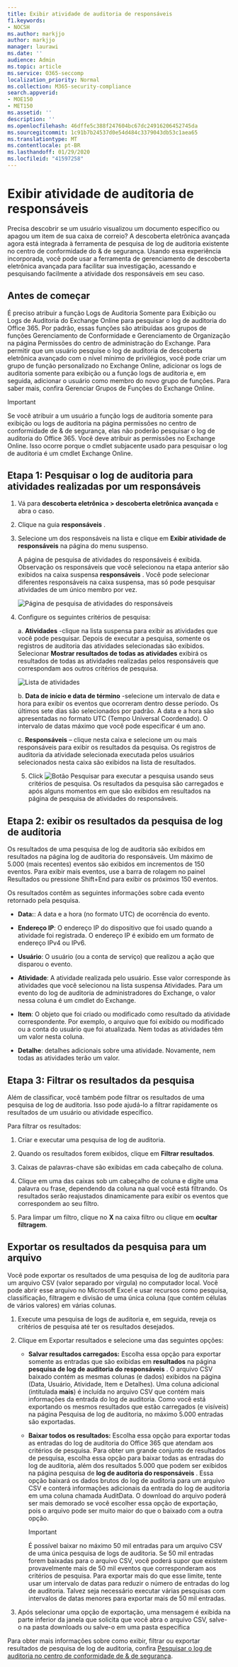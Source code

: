 ```yaml
---
title: Exibir atividade de auditoria de responsáveis
f1.keywords:
- NOCSH
ms.author: markjjo
author: markjjo
manager: laurawi
ms.date: ''
audience: Admin
ms.topic: article
ms.service: O365-seccomp
localization_priority: Normal
ms.collection: M365-security-compliance
search.appverid:
- MOE150
- MET150
ms.assetid: ''
description: ''
ms.openlocfilehash: 46dffe5c388f247604bc67dc24916206452745da
ms.sourcegitcommit: 1c91b7b24537d0e54d484c3379043db53c1aea65
ms.translationtype: MT
ms.contentlocale: pt-BR
ms.lasthandoff: 01/29/2020
ms.locfileid: "41597258"
---
```

# <a name="view-custodian-audit-activity"></a>Exibir atividade de auditoria de responsáveis

Precisa descobrir se um usuário visualizou um documento específico ou apagou um item de sua caixa de correio? A descoberta eletrônica avançada agora está integrada à ferramenta de pesquisa de log de auditoria existente no centro de conformidade do & de segurança. Usando essa experiência incorporada, você pode usar a ferramenta de gerenciamento de descoberta eletrônica avançada para facilitar sua investigação, acessando e pesquisando facilmente a atividade dos responsáveis em seu caso.

## <a name="before-you-begin"></a>Antes de começar

É preciso atribuir a função Logs de Auditoria Somente para Exibição ou Logs de Auditoria do Exchange Online para pesquisar o log de auditoria do Office 365. Por padrão, essas funções são atribuídas aos grupos de funções Gerenciamento de Conformidade e Gerenciamento de Organização na página Permissões do centro de administração do Exchange. Para permitir que um usuário pesquise o log de auditoria de descoberta eletrônica avançado com o nível mínimo de privilégios, você pode criar um grupo de função personalizado no Exchange Online, adicionar os logs de auditoria somente para exibição ou a função logs de auditoria e, em seguida, adicionar o usuário como membro do novo grupo de funções. Para saber mais, confira Gerenciar Grupos de Funções do Exchange Online.

> [!IMPORTANT]
> Se você atribuir a um usuário a função logs de auditoria somente para exibição ou logs de auditoria na página permissões no centro de conformidade de & de segurança, elas não poderão pesquisar o log de auditoria do Office 365. Você deve atribuir as permissões no Exchange Online. Isso ocorre porque o cmdlet subjacente usado para pesquisar o log de auditoria é um cmdlet Exchange Online.

## <a name="step-1-search-the-audit-log-for-activities-performed-by-a-custodian"></a>Etapa 1: Pesquisar o log de auditoria para atividades realizadas por um responsáveis

1. Vá para **descoberta eletrônica > descoberta eletrônica avançada** e abra o caso.
  
2. Clique na guia **responsáveis** .
  
3. Selecione um dos responsáveis na lista e clique em **Exibir atividade de responsáveis** na página do menu suspenso.

    A página de pesquisa de atividades do responsáveis é exibida. Observação os responsáveis que você selecionou na etapa anterior são exibidos na caixa suspensa **responsáveis** . Você pode selecionar diferentes responsáveis na caixa suspensa, mas só pode pesquisar atividades de um único membro por vez.

    ![Página de pesquisa de atividades do responsáveis](media/AeDCustodianActivities1.png)
   
4. Configure os seguintes critérios de pesquisa: 
      
   a. **Atividades** -clique na lista suspensa para exibir as atividades que você pode pesquisar. Depois de executar a pesquisa, somente os registros de auditoria das atividades selecionadas são exibidos. Selecionar **Mostrar resultados de todas as atividades** exibirá os resultados de todas as atividades realizadas pelos responsáveis que correspondam aos outros critérios de pesquisa.

      ![Lista de atividades](media/CustodianActivityAudit.PNG)
      
      b. **Data de início e data de término** -selecione um intervalo de data e hora para exibir os eventos que ocorreram dentro desse período. Os últimos sete dias são selecionados por padrão. A data e a hora são apresentadas no formato UTC (Tempo Universal Coordenado). O intervalo de datas máximo que você pode especificar é um ano.
      
      c. **Responsáveis** – clique nesta caixa e selecione um ou mais responsáveis para exibir os resultados da pesquisa. Os registros de auditoria da atividade selecionada executada pelos usuários selecionados nesta caixa são exibidos na lista de resultados.
      
   5. Click   ![Botão Pesquisar](media/SearchButton.PNG)  para executar a pesquisa usando seus critérios de pesquisa. Os resultados da pesquisa são carregados e após alguns momentos em que são exibidos em resultados na página de pesquisa de atividades do responsáveis. 

## <a name="step-2-view-the-audit-log-search-results"></a>Etapa 2: exibir os resultados da pesquisa de log de auditoria

Os resultados de uma pesquisa de log de auditoria são exibidos em resultados na página log de auditoria do responsáveis. Um máximo de 5.000 (mais recentes) eventos são exibidos em incrementos de 150 eventos. Para exibir mais eventos, use a barra de rolagem no painel Resultados ou pressione Shift+End para exibir os próximos 150 eventos.

Os resultados contêm as seguintes informações sobre cada evento retornado pela pesquisa.
- **Data:**: A data e a hora (no formato UTC) de ocorrência do evento.

- **Endereço IP**: O endereço IP do dispositivo que foi usado quando a atividade foi registrada. O endereço IP é exibido em um formato de endereço IPv4 ou IPv6.

- **Usuário**: O usuário (ou a conta de serviço) que realizou a ação que disparou o evento.

- **Atividade**: A atividade realizada pelo usuário. Esse valor corresponde às atividades que você selecionou na lista suspensa Atividades. Para um evento do log de auditoria de administradores do Exchange, o valor nessa coluna é um cmdlet do Exchange.

- **Item**: O objeto que foi criado ou modificado como resultado da atividade correspondente. Por exemplo, o arquivo que foi exibido ou modificado ou a conta do usuário que foi atualizada. Nem todas as atividades têm um valor nesta coluna.

- **Detalhe**: detalhes adicionais sobre uma atividade. Novamente, nem todas as atividades terão um valor.

## <a name="step-3-filter-the-search-results"></a>Etapa 3: Filtrar os resultados da pesquisa

Além de classificar, você também pode filtrar os resultados de uma pesquisa de log de auditoria. Isso pode ajudá-lo a filtrar rapidamente os resultados de um usuário ou atividade específico. 

Para filtrar os resultados:

 1. Criar e executar uma pesquisa de log de auditoria.
  
2. Quando os resultados forem exibidos, clique em **Filtrar resultados**.
 
3. Caixas de palavras-chave são exibidas em cada cabeçalho de coluna.
  
4. Clique em uma das caixas sob um cabeçalho de coluna e digite uma palavra ou frase, dependendo da coluna na qual você está filtrando. Os resultados serão reajustados dinamicamente para exibir os eventos que correspondem ao seu filtro.
  
5. Para limpar um filtro, clique no **X** na caixa filtro ou clique em **ocultar filtragem**.

## <a name="export-the-search-results-to-a-file"></a>Exportar os resultados da pesquisa para um arquivo

Você pode exportar os resultados de uma pesquisa de log de auditoria para um arquivo CSV (valor separado por vírgula) no computador local. Você pode abrir esse arquivo no Microsoft Excel e usar recursos como pesquisa, classificação, filtragem e divisão de uma única coluna (que contém células de vários valores) em várias colunas.

1. Execute uma pesquisa de logs de auditoria e, em seguida, reveja os critérios de pesquisa até ter os resultados desejados.
  
2. Clique em Exportar resultados e selecione uma das seguintes opções:

    - **Salvar resultados carregados:** Escolha essa opção para exportar somente as entradas que são exibidas em **resultados** na página **pesquisa de log de auditoria do responsáveis** . O arquivo CSV baixado contém as mesmas colunas (e dados) exibidos na página (Data, Usuário, Atividade, Item e Detalhes). Uma coluna adicional (intitulada **mais**) é incluída no arquivo CSV que contém mais informações da entrada do log de auditoria. Como você está exportando os mesmos resultados que estão carregados (e visíveis) na página Pesquisa de log de auditoria, no máximo 5.000 entradas são exportadas.
        
    - **Baixar todos os resultados:** Escolha essa opção para exportar todas as entradas do log de auditoria do Office 365 que atendam aos critérios de pesquisa. Para obter um grande conjunto de resultados de pesquisa, escolha essa opção para baixar todas as entradas do log de auditoria, além dos resultados 5.000 que podem ser exibidos na página pesquisa de **log de auditoria do responsáveis** . Essa opção baixará os dados brutos do log de auditoria para um arquivo CSV e conterá informações adicionais da entrada do log de auditoria em uma coluna chamada AuditData. O download do arquivo poderá ser mais demorado se você escolher essa opção de exportação, pois o arquivo pode ser muito maior do que o baixado com a outra opção.
    
      > [!IMPORTANT]
      > É possível baixar no máximo 50 mil entradas para um arquivo CSV de uma única pesquisa de logs de auditoria. Se 50 mil entradas forem baixadas para o arquivo CSV, você poderá supor que existem provavelmente mais de 50 mil eventos que corresponderam aos critérios de pesquisa. Para exportar mais do que esse limite, tente usar um intervalo de datas para reduzir o número de entradas do log de auditoria. Talvez seja necessário executar várias pesquisas com intervalos de datas menores para exportar mais de 50 mil entradas.
        

3. Após selecionar uma opção de exportação, uma mensagem é exibida na parte inferior da janela que solicita que você abra o arquivo CSV, salve-o na pasta downloads ou salve-o em uma pasta específica

Para obter mais informações sobre como exibir, filtrar ou exportar resultados de pesquisa de log de auditoria, confira [Pesquisar o log de auditoria no centro de conformidade de & de segurança](search-the-audit-log-in-security-and-compliance.md).
